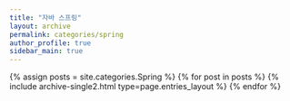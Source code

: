 ```yaml
---
title: "자바 스프링"
layout: archive
permalink: categories/spring
author_profile: true
sidebar_main: true
---
```



{% assign posts = site.categories.Spring %}
{% for post in posts %} {% include archive-single2.html type=page.entries_layout %} {% endfor %}
